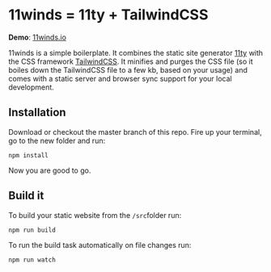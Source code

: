 # 11winds = 11ty + TailwindCSS

**Demo**: <a href="https://11winds.io" target="_blank">11winds.io</a>

11winds is a simple boilerplate. It combines the static site generator <a href="https://www.11ty.dev/" target="_blank">11ty</a> with the CSS framework <a href="https://tailwindcss.com/" target="_blank">TailwindCSS</a>. It minifies and purges the CSS file (so it boiles down the TailwindCSS file to a few kb, based on your usage) and comes with a static server and browser sync support for your local development. 

## Installation
Download or checkout the master branch of this repo.
Fire up your terminal, go to the new folder and run:
```
npm install
```
Now you are good to go.

## Build it
To build your static website from the `/src`folder run:
```
npm run build
```
To run the build task automatically on file changes run:
```
npm run watch
```
